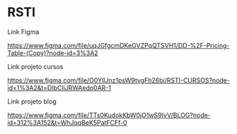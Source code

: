 # RSTI

Link Figma

https://www.figma.com/file/uqJGfgcmDKeGVZPqQTSVH1/DD-%2F-Pricing-Table-(Copy)?node-id=3%3A2


Link projeto cursos

https://www.figma.com/file/O0YlIJnz1psW9tvgFh26bi/RSTI-CURSOS?node-id=1%3A2&t=DIbCliJRWAedo0AR-1


Link projeto blog

https://www.figma.com/file/TTs0KudokKbW0jO1wS9IvV/BLOG?node-id=312%3A152&t=WhJqqBeK5PatFCFf-0